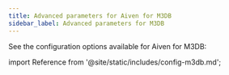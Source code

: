```yaml
---
title: Advanced parameters for Aiven for M3DB
sidebar_label: Advanced parameters for M3DB
---
```


See the configuration options available for Aiven for M3DB:

import Reference from '@site/static/includes/config-m3db.md';

<Reference />
